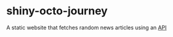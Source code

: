 # shiny-octo-journey

A static website that fetches random news articles using an [API](https://github.com/SauravKanchan/NewsAPI)
